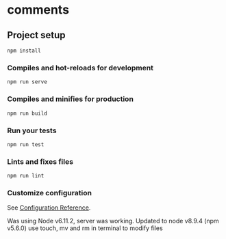 # comments

## Project setup
```
npm install
```

### Compiles and hot-reloads for development
```
npm run serve
```

### Compiles and minifies for production
```
npm run build
```

### Run your tests
```
npm run test
```

### Lints and fixes files
```
npm run lint
```

### Customize configuration
See [Configuration Reference](https://cli.vuejs.org/config/).

Was using Node v6.11.2, server was working.
Updated to node v8.9.4 (npm v5.6.0)
use touch, mv and rm in terminal to modify files